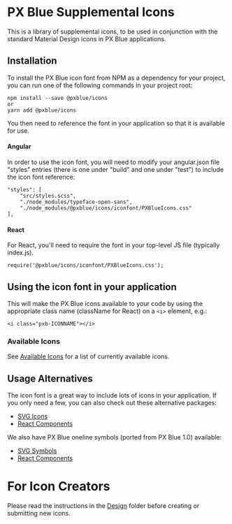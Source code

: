# PX Blue Supplemental Icons
This is a library of supplemental icons, to be used in conjunction with the standard Material Design icons in PX Blue applications.


## Installation
To install the PX Blue icon font from NPM as a dependency for your project, you can run one of the following commands in your project root:
```
npm install --save @pxblue/icons
or
yarn add @pxblue/icons
```
You then need to reference the font in your application so that it is available for use.

#### Angular
In order to use the icon font, you will need to modify your angular.json file "styles" entries (there is one under "build" and one under "test") to include the icon font reference:
```
"styles": [
    "src/styles.scss",
    "./node_modules/typeface-open-sans",
    "./node_modules/@pxblue/icons/iconfont/PXBlueIcons.css"
],
```

#### React
For React, you'll need to require the font in your top-level JS file (typically index.js).
```
require('@pxblue/icons/iconfont/PXBlueIcons.css');
```

## Using the icon font in your application
This will make the PX Blue icons available to your code by using the appropriate class name (className for React) on a ```<i>``` element, e.g.:
  
```
<i class="pxb-ICONNAME"></i>
```

### Available Icons
See [Available Icons](https://github.com/pxblue/icons/blob/master/available_icons.md) for a list of currently available icons.

## Usage Alternatives
The icon font is a great way to include lots of icons in your application. If you only need a few, you can also check out these alternative packages:
* [SVG Icons](https://www.npmjs.com/package/@pxblue/icons-svg)
* [React Components](https://www.npmjs.com/package/@pxblue/icons-mui)

We also have PX Blue oneline symbols (ported from PX Blue 1.0) available:
* [SVG Symbols](https://www.npmjs.com/package/@pxblue/symbols)
* [React Components](https://www.npmjs.com/package/@pxblue/symbols-mui)

# For Icon Creators
Please read the instructions in the [Design](https://github.com/pxblue/icons/design/Readme.md) folder before creating or submitting new icons.
